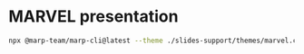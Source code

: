 # MARVEL presentation

```bash
npx @marp-team/marp-cli@latest --theme ./slides-support/themes/marvel.css simd.md
```
